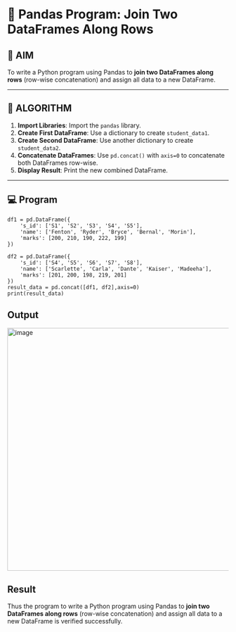 # 🧪 Pandas Program: Join Two DataFrames Along Rows

## 🎯 AIM

To write a Python program using Pandas to **join two DataFrames along rows** (row-wise concatenation) and assign all data to a new DataFrame.

---

## 🧠 ALGORITHM

1. **Import Libraries**: Import the `pandas` library.
2. **Create First DataFrame**: Use a dictionary to create `student_data1`.
3. **Create Second DataFrame**: Use another dictionary to create `student_data2`.
4. **Concatenate DataFrames**: Use `pd.concat()` with `axis=0` to concatenate both DataFrames row-wise.
5. **Display Result**: Print the new combined DataFrame.

---

## 💻 Program
```import pandas as pd
df1 = pd.DataFrame({
    's_id': ['S1', 'S2', 'S3', 'S4', 'S5'],
    'name': ['Fenton', 'Ryder', 'Bryce', 'Bernal', 'Morin'],
    'marks': [200, 210, 190, 222, 199]
})

df2 = pd.DataFrame({
    's_id': ['S4', 'S5', 'S6', 'S7', 'S8'],
    'name': ['Scarlette', 'Carla', 'Dante', 'Kaiser', 'Madeeha'],
    'marks': [201, 200, 198, 219, 201]
})
result_data = pd.concat([df1, df2],axis=0)
print(result_data)
```

## Output
<img width="1206" height="552" alt="image" src="https://github.com/user-attachments/assets/7a9d13ac-bd78-4985-972e-73269559f886" />

## Result
Thus the program to write a Python program using Pandas to **join two DataFrames along rows** (row-wise concatenation) and assign all data to a new DataFrame is verified successfully.

